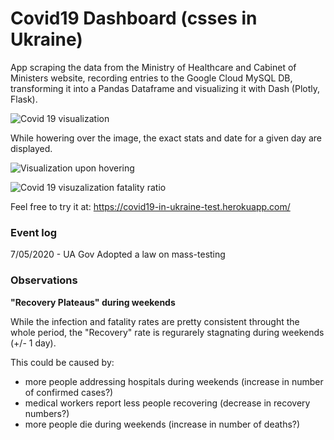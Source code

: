 # Covid19 Dashboard (csses in Ukraine)
App scraping the data from the Ministry of Healthcare and Cabinet of Ministers website, recording entries to the Google Cloud MySQL DB, transforming it into a Pandas Dataframe and visualizing it with Dash (Plotly, Flask).

![Covid 19 visualization](https://i.ibb.co/1ntkNJV/Screenshot-from-2020-06-19-10-33-56.png)

While howering over the image, the exact stats and date for a given day are displayed.

![Visualization upon hovering](https://i.ibb.co/N9NNy2P/Screenshot-from-2020-06-19-10-42-27.png)

![Covid 19 visuzalization fatality ratio](https://i.ibb.co/0B0Sv3P/Screenshot-from-2020-06-19-10-36-21.png)

Feel free to try it at:
https://covid19-in-ukraine-test.herokuapp.com/

### Event log
7/05/2020 - UA Gov Adopted a law on mass-testing

### Observations

**"Recovery Plateaus" during weekends**

While the infection and fatality rates are pretty consistent throught the whole period, the "Recovery" rate is regurarely stagnating during weekends (+/- 1 day). 

This could be caused by:
- more people addressing hospitals during weekends (increase in number of confirmed cases?)
- medical workers report less people recovering (decrease in recovery numbers?)
- more people die during weekends (increase in number of deaths?)

